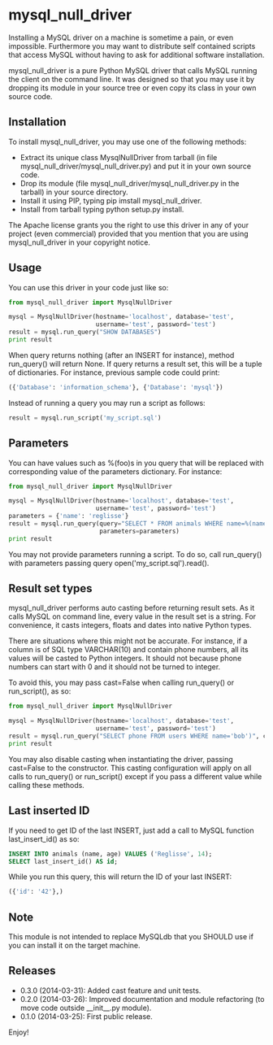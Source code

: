 # mysql\_null\_driver

Installing a MySQL driver on a machine is sometime a pain, or even impossible.
Furthermore you may want to distribute self contained scripts that access MySQL
without having to ask for additional software installation.

mysql\_null\_driver is a pure Python MySQL driver that calls MySQL running the
client on the command line. It was designed so that you may use it by dropping
its module in your source tree or even copy its class in your own source code.

## Installation

To install mysql\_null\_driver, you may use one of the following methods:

- Extract its unique class MysqlNullDriver from tarball (in file
  mysql\_null\_driver/mysql\_null\_driver.py) and put it in your own source
  code.
- Drop its module (file mysql\_null\_driver/mysql\_null\_driver.py in the
  tarball) in your source directory.
- Install it using PIP, typing pip imstall mysql\_null\_driver.
- Install from tarball typing python setup.py install.

The Apache license grants you the right to use this driver in any of your
project (even commercial) provided that you mention that you are using
mysql\_null\_driver in your copyright notice.

## Usage

You can use this driver in your code just like so:

```python
from mysql_null_driver import MysqlNullDriver

mysql = MysqlNullDriver(hostname='localhost', database='test',
                        username='test', password='test')
result = mysql.run_query("SHOW DATABASES")
print result
```

When query returns nothing (after an INSERT for instance), method run\_query()
will return None. If query returns a result set, this will be a tuple of
dictionaries. For instance, previous sample code could print:

```python
({'Database': 'information_schema'}, {'Database': 'mysql'})
```

Instead of running a query you may run a script as follows:

```python
result = mysql.run_script('my_script.sql')
```

## Parameters

You can have values such as %(foo)s in you query that will be replaced with
corresponding value of the parameters dictionary. For instance:

```python
from mysql_null_driver import MysqlNullDriver

mysql = MysqlNullDriver(hostname='localhost', database='test',
                        username='test', password='test')
parameters = {'name': 'reglisse'}
result = mysql.run_query(query="SELECT * FROM animals WHERE name=%(name)s",
                         parameters=parameters)
print result
```

You may not provide parameters running a script. To do so, call run\_query()
with parameters passing query open('my\_script.sql').read().

## Result set types

mysql\_null\_driver performs auto casting before returning result sets. As it
calls MySQL on command line, every value in the result set is a string. For
convenience, it casts integers, floats and dates into native Python types.

There are situations where this might not be accurate. For instance, if a
column is of SQL type VARCHAR(10) and contain phone numbers, all its values
will be casted to Python integers. It should not because phone numbers can
start with 0 and it should not be turned to integer.

To avoid this, you may pass cast=False when calling run\_query() or
run\_script(), as so:

```python
from mysql_null_driver import MysqlNullDriver

mysql = MysqlNullDriver(hostname='localhost', database='test',
                        username='test', password='test')
result = mysql.run_query("SELECT phone FROM users WHERE name='bob')", cast=False)
print result
```

You may also disable casting when instantiating the driver, passing cast=False
to the constructor. This casting configuration will apply on all calls to
run\_query() or run\_script() except if you pass a different value while
calling these methods.

## Last inserted ID

If you need to get ID of the last INSERT, just add a call to MySQL function
last\_insert\_id() as so:

```sql
INSERT INTO animals (name, age) VALUES ('Reglisse', 14);
SELECT last_insert_id() AS id;
```

While you run this query, this will return the ID of your last INSERT:

```python
({'id': '42'},)
```

## Note

This module is not intended to replace MySQLdb that you SHOULD use if you can
install it on the target machine.

## Releases

- 0.3.0 (2014-03-31): Added cast feature and unit tests.
- 0.2.0 (2014-03-26): Improved documentation and module refactoring (to move
  code outside \_\_init\_\_.py module).
- 0.1.0 (2014-03-25): First public release.

Enjoy!
